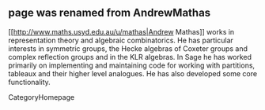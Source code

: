 ## page was renamed from AndrewMathas
[[http://www.maths.usyd.edu.au/u/mathas|Andrew Mathas]] works in representation theory and algebraic combinatorics. He has particular interests in symmetric groups, the Hecke algebras of Coxeter groups and complex reflection groups and in the KLR algebras. In Sage he has worked primarily on implementing and maintaining code for working with partitions, tableaux and their higher level analogues. He has also developed some core functionality. 

CategoryHomepage
